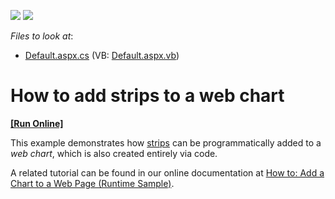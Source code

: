 <!-- default badges list -->
[![](https://img.shields.io/badge/Open_in_DevExpress_Support_Center-FF7200?style=flat-square&logo=DevExpress&logoColor=white)](https://supportcenter.devexpress.com/ticket/details/E1200)
[![](https://img.shields.io/badge/📖_How_to_use_DevExpress_Examples-e9f6fc?style=flat-square)](https://docs.devexpress.com/GeneralInformation/403183)
<!-- default badges end -->
<!-- default file list -->
*Files to look at*:

* [Default.aspx.cs](./CS/WebStrips/Default.aspx.cs) (VB: [Default.aspx.vb](./VB/WebStrips/Default.aspx.vb))
<!-- default file list end -->
# How to add strips to a web chart
<!-- run online -->
**[[Run Online]](https://codecentral.devexpress.com/e1200/)**
<!-- run online end -->


<p>This example demonstrates how <a href="http://devexpress.com/Help/Content.aspx?help=XtraCharts&document=CustomDocument5784.htm">strips</a> can be programmatically added to a <i>web chart</i>, which is also created entirely via code.</p><p>A related tutorial can be found in our online documentation at <a href="http://devexpress.com/Help/Content.aspx?help=XtraCharts&document=CustomDocument5756.htm">How to: Add a Chart to a Web Page (Runtime Sample)</a>.</p>

<br/>


